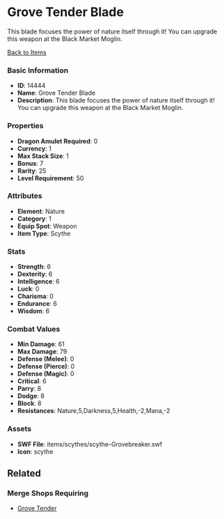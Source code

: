 # Grove Tender Blade

This blade focuses the power of nature itself through it! You can upgrade this weapon at the Black Market Moglin.

[Back to Items](../items.md)

### Basic Information

- **ID**: 14444
- **Name**: Grove Tender Blade
- **Description**: This blade focuses the power of nature itself through it! You can upgrade this weapon at the Black Market Moglin.

### Properties

- **Dragon Amulet Required**: 0
- **Currency**: 1
- **Max Stack Size**: 1
- **Bonus**: 7
- **Rarity**: 25
- **Level Requirement**: 50

### Attributes

- **Element**: Nature
- **Category**: 1
- **Equip Spot**: Weapon
- **Item Type**: Scythe

### Stats

- **Strength**: 6
- **Dexterity**: 6
- **Intelligence**: 6
- **Luck**: 0
- **Charisma**: 0
- **Endurance**: 6
- **Wisdom**: 6

### Combat Values

- **Min Damage**: 61
- **Max Damage**: 79
- **Defense (Melee)**: 0
- **Defense (Pierce)**: 0
- **Defense (Magic)**: 0
- **Critical**: 6
- **Parry**: 8
- **Dodge**: 8
- **Block**: 8
- **Resistances**: Nature,5,Darkness,5,Health,-2,Mana,-2

### Assets

- **SWF File**: items/scythes/scythe-Grovebreaker.swf
- **Icon**: scythe

## Related

### Merge Shops Requiring

- [Grove Tender](../merge-shops/239-grove-tender.md)

